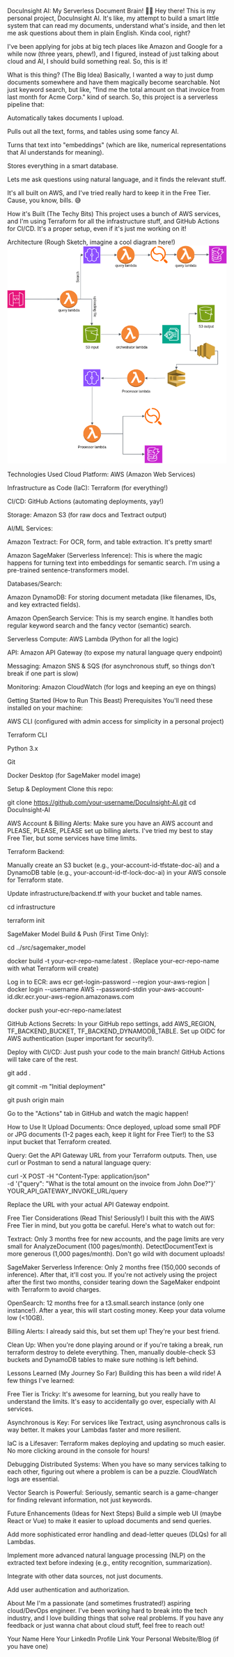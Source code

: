 DocuInsight AI: My Serverless Document Brain! 🧠📄
Hey there! This is my personal project, DocuInsight AI. It's like, my attempt to build a smart little system that can read my documents, understand what's inside, and then let me ask questions about them in plain English. Kinda cool, right?

I've been applying for jobs at big tech places like Amazon and Google for a while now (three years, phew!), and I figured, instead of just talking about cloud and AI, I should build something real. So, this is it!

What is this thing? (The Big Idea)
Basically, I wanted a way to just dump documents somewhere and have them magically become searchable. Not just keyword search, but like, "find me the total amount on that invoice from last month for Acme Corp." kind of search. So, this project is a serverless pipeline that:

Automatically takes documents I upload.

Pulls out all the text, forms, and tables using some fancy AI.

Turns that text into "embeddings" (which are like, numerical representations that AI understands for meaning).

Stores everything in a smart database.

Lets me ask questions using natural language, and it finds the relevant stuff.

It's all built on AWS, and I've tried really hard to keep it in the Free Tier. Cause, you know, bills. 😅

How it's Built (The Techy Bits)
This project uses a bunch of AWS services, and I'm using Terraform for all the infrastructure stuff, and GitHub Actions for CI/CD. It's a proper setup, even if it's just me working on it!

Architecture (Rough Sketch, imagine a cool diagram here!)
![Alt text for the image](DocuInsight-aws-diagram.drawio.png)

Technologies Used
Cloud Platform: AWS (Amazon Web Services)

Infrastructure as Code (IaC): Terraform (for everything!)

CI/CD: GitHub Actions (automating deployments, yay!)

Storage: Amazon S3 (for raw docs and Textract output)

AI/ML Services:

Amazon Textract: For OCR, form, and table extraction. It's pretty smart!

Amazon SageMaker (Serverless Inference): This is where the magic happens for turning text into embeddings for semantic search. I'm using a pre-trained sentence-transformers model.

Databases/Search:

Amazon DynamoDB: For storing document metadata (like filenames, IDs, and key extracted fields).

Amazon OpenSearch Service: This is my search engine. It handles both regular keyword search and the fancy vector (semantic) search.

Serverless Compute: AWS Lambda (Python for all the logic)

API: Amazon API Gateway (to expose my natural language query endpoint)

Messaging: Amazon SNS & SQS (for asynchronous stuff, so things don't break if one part is slow)

Monitoring: Amazon CloudWatch (for logs and keeping an eye on things)

Getting Started (How to Run This Beast)
Prerequisites
You'll need these installed on your machine:

AWS CLI (configured with admin access for simplicity in a personal project)

Terraform CLI

Python 3.x

Git

Docker Desktop (for SageMaker model image)

Setup & Deployment
Clone this repo:

git clone https://github.com/your-username/DocuInsight-AI.git
cd DocuInsight-AI

AWS Account & Billing Alerts: Make sure you have an AWS account and PLEASE, PLEASE, PLEASE set up billing alerts. I've tried my best to stay Free Tier, but some services have time limits.

Terraform Backend:

Manually create an S3 bucket (e.g., your-account-id-tfstate-doc-ai) and a DynamoDB table (e.g., your-account-id-tf-lock-doc-ai) in your AWS console for Terraform state.

Update infrastructure/backend.tf with your bucket and table names.

cd infrastructure

terraform init

SageMaker Model Build & Push (First Time Only):

cd ../src/sagemaker_model

docker build -t your-ecr-repo-name:latest . (Replace your-ecr-repo-name with what Terraform will create)

Log in to ECR: aws ecr get-login-password --region your-aws-region | docker login --username AWS --password-stdin your-aws-account-id.dkr.ecr.your-aws-region.amazonaws.com

docker push your-ecr-repo-name:latest

GitHub Actions Secrets: In your GitHub repo settings, add AWS_REGION, TF_BACKEND_BUCKET, TF_BACKEND_DYNAMODB_TABLE. Set up OIDC for AWS authentication (super important for security!).

Deploy with CI/CD: Just push your code to the main branch! GitHub Actions will take care of the rest.

git add .

git commit -m "Initial deployment"

git push origin main

Go to the "Actions" tab in GitHub and watch the magic happen!

How to Use It
Upload Documents: Once deployed, upload some small PDF or JPG documents (1-2 pages each, keep it light for Free Tier!) to the S3 input bucket that Terraform created.

Query: Get the API Gateway URL from your Terraform outputs. Then, use curl or Postman to send a natural language query:

curl -X POST -H "Content-Type: application/json" \
-d '{"query": "What is the total amount on the invoice from John Doe?"}' \
YOUR_API_GATEWAY_INVOKE_URL/query

Replace the URL with your actual API Gateway endpoint.

Free Tier Considerations (Read This! Seriously!)
I built this with the AWS Free Tier in mind, but you gotta be careful. Here's what to watch out for:

Textract: Only 3 months free for new accounts, and the page limits are very small for AnalyzeDocument (100 pages/month). DetectDocumentText is more generous (1,000 pages/month). Don't go wild with document uploads!

SageMaker Serverless Inference: Only 2 months free (150,000 seconds of inference). After that, it'll cost you. If you're not actively using the project after the first two months, consider tearing down the SageMaker endpoint with Terraform to avoid charges.

OpenSearch: 12 months free for a t3.small.search instance (only one instance!). After a year, this will start costing money. Keep your data volume low (<10GB).

Billing Alerts: I already said this, but set them up! They're your best friend.

Clean Up: When you're done playing around or if you're taking a break, run terraform destroy to delete everything. Then, manually double-check S3 buckets and DynamoDB tables to make sure nothing is left behind.

Lessons Learned (My Journey So Far)
Building this has been a wild ride! A few things I've learned:

Free Tier is Tricky: It's awesome for learning, but you really have to understand the limits. It's easy to accidentally go over, especially with AI services.

Asynchronous is Key: For services like Textract, using asynchronous calls is way better. It makes your Lambdas faster and more resilient.

IaC is a Lifesaver: Terraform makes deploying and updating so much easier. No more clicking around in the console for hours!

Debugging Distributed Systems: When you have so many services talking to each other, figuring out where a problem is can be a puzzle. CloudWatch logs are essential.

Vector Search is Powerful: Seriously, semantic search is a game-changer for finding relevant information, not just keywords.

Future Enhancements (Ideas for Next Steps)
Build a simple web UI (maybe React or Vue) to make it easier to upload documents and send queries.

Add more sophisticated error handling and dead-letter queues (DLQs) for all Lambdas.

Implement more advanced natural language processing (NLP) on the extracted text before indexing (e.g., entity recognition, summarization).

Integrate with other data sources, not just documents.

Add user authentication and authorization.

About Me
I'm a passionate (and sometimes frustrated!) aspiring cloud/DevOps engineer. I've been working hard to break into the tech industry, and I love building things that solve real problems. If you have any feedback or just wanna chat about cloud stuff, feel free to reach out!

Your Name Here
Your LinkedIn Profile Link
Your Personal Website/Blog (if you have one)
